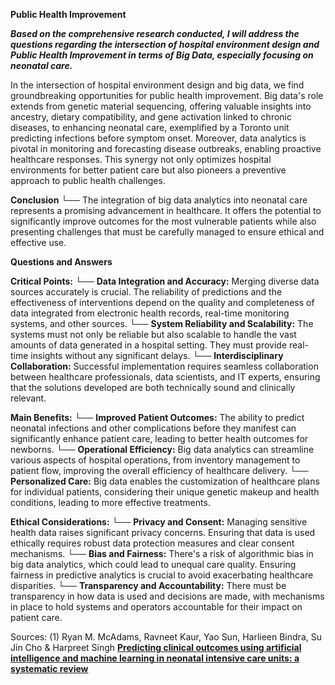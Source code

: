 **Public Health Improvement**

***Based on the comprehensive research conducted, I will address the questions regarding the intersection of hospital environment design and Public Health Improvement in terms of Big Data, especially focusing on neonatal care.***

In the intersection of hospital environment design and big data, we find groundbreaking opportunities for public health improvement. Big data's role extends from genetic material sequencing, offering valuable insights into ancestry, dietary compatibility, and gene activation linked to chronic diseases, to enhancing neonatal care, exemplified by a Toronto unit predicting infections before symptom onset. Moreover, data analytics is pivotal in monitoring and forecasting disease outbreaks, enabling proactive healthcare responses. This synergy not only optimizes hospital environments for better patient care but also pioneers a preventive approach to public health challenges.

**Conclusion**
    └── The integration of big data analytics into neonatal care represents a promising advancement in healthcare. It offers the potential to significantly improve outcomes for the most vulnerable patients while also presenting challenges that must be carefully managed to ensure ethical and effective use.

**Questions and Answers**

**Critical Points:**
    └── **Data Integration and Accuracy:** Merging diverse data sources accurately is crucial. The reliability of predictions and the effectiveness of interventions depend on the quality and completeness of data integrated from electronic health records, real-time monitoring systems, and other sources.
    └── **System Reliability and Scalability:** The systems must not only be reliable but also scalable to handle the vast amounts of data generated in a hospital setting. They must provide real-time insights without any significant delays.
    └── **Interdisciplinary Collaboration:** Successful implementation requires seamless collaboration between healthcare professionals, data scientists, and IT experts, ensuring that the solutions developed are both technically sound and clinically relevant.

**Main Benefits:**
    └── **Improved Patient Outcomes:** The ability to predict neonatal infections and other complications before they manifest can significantly enhance patient care, leading to better health outcomes for newborns.
    └── **Operational Efficiency:** Big data analytics can streamline various aspects of hospital operations, from inventory management to patient flow, improving the overall efficiency of healthcare delivery.
    └── **Personalized Care:** Big data enables the customization of healthcare plans for individual patients, considering their unique genetic makeup and health conditions, leading to more effective treatments.

**Ethical Considerations:**
    └── **Privacy and Consent:** Managing sensitive health data raises significant privacy concerns. Ensuring that data is used ethically requires robust data protection measures and clear consent mechanisms.
    └── **Bias and Fairness:** There's a risk of algorithmic bias in big data analytics, which could lead to unequal care quality. Ensuring fairness in predictive analytics is crucial to avoid exacerbating healthcare disparities.
    └── **Transparency and Accountability:** There must be transparency in how data is used and decisions are made, with mechanisms in place to hold systems and operators accountable for their impact on patient care.

Sources:
(1) Ryan M. McAdams, Ravneet Kaur, Yao Sun, Harlieen Bindra, Su Jin Cho & Harpreet Singh [**Predicting clinical outcomes using artificial intelligence and machine learning in neonatal intensive care units: a systematic review**](https://www.nature.com/articles/s41372-022-01392-8)